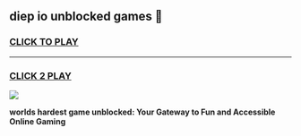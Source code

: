 
## diep io unblocked games 👋
<h3>
<a href="https://premium.freeplayer.one?title=diep_io_unblocked_games&ref=13F">CLICK TO PLAY</a></h3>
<hr>

<h3>
<a href="https://premium.freeplayer.one?title=diep_io_unblocked_games&ref=13F">CLICK 2 PLAY</a>
  
</h3>

<a href="https://premium.freeplayer.one?title=diep_io_unblocked_games&ref=12F/"><img src="https://clearcache.store/games.png"></a>


**worlds hardest game unblocked: Your Gateway to Fun and Accessible Online Gaming**

